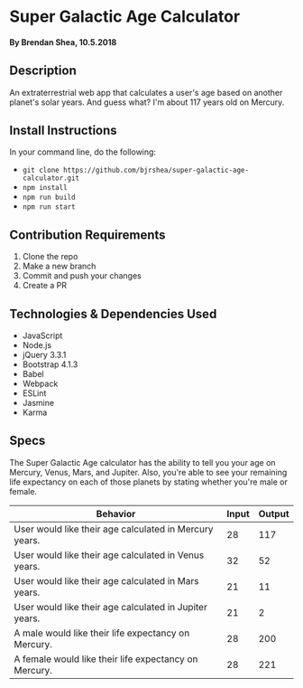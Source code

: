 # Super Galactic Age Calculator

#### By Brendan Shea, 10.5.2018

## Description

An extraterrestrial web app that calculates a user's age based on another planet's solar years. And guess what? I'm about 117 years old on Mercury.

## Install Instructions

In your command line, do the following:

* `git clone https://github.com/bjrshea/super-galactic-age-calculator.git`
* `npm install`
* `npm run build`
* `npm run start`

## Contribution Requirements

1. Clone the repo
1. Make a new branch
1. Commit and push your changes
1. Create a PR

## Technologies & Dependencies Used

* JavaScript
* Node.js
* jQuery 3.3.1
* Bootstrap 4.1.3
* Babel
* Webpack
* ESLint
* Jasmine
* Karma

## Specs

The Super Galactic Age calculator has the ability to tell you your age on Mercury, Venus, Mars, and Jupiter. Also, you're able to see your remaining life expectancy on each of those planets by stating whether you're male or female.

| Behavior | Input | Output |
|----------|-------|--------|
| User would like their age calculated in Mercury years. | 28 | 117 |
| User would like their age calculated in Venus years. | 32 | 52 |
| User would like their age calculated in Mars years. | 21 | 11 |
| User would like their age calculated in Jupiter years. | 21 | 2 |
| A male would like their life expectancy on Mercury. | 28 | 200 |
| A female would like their life expectancy on Mercury. | 28 | 221 |
